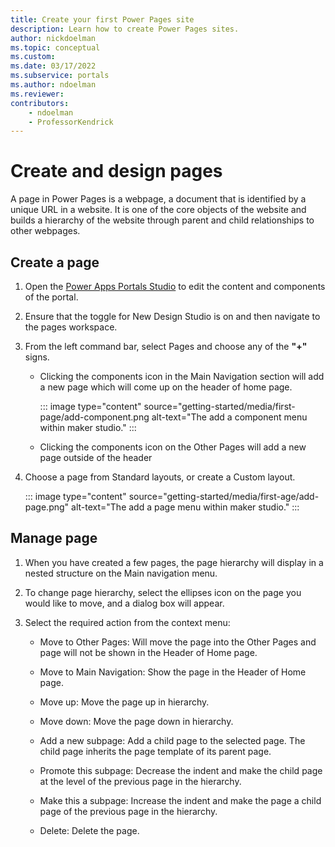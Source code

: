 ```yaml
---
title: Create your first Power Pages site
description: Learn how to create Power Pages sites.
author: nickdoelman
ms.topic: conceptual
ms.custom: 
ms.date: 03/17/2022
ms.subservice: portals
ms.author: ndoelman 
ms.reviewer: 
contributors:
    - ndoelman
    - ProfessorKendrick
---
```


# Create and design pages 

A page in Power Pages is a webpage, a document that is identified by a unique URL in a website. It is one of the core objects of the website and builds a hierarchy of the website through parent and child relationships to other webpages.

## Create a page

1. Open the [Power Apps Portals Studio](https://docs.microsoft.com/powerapps/maker/portals/portal-designer-anatomy) to edit the content and components of the portal.

1. Ensure that the toggle for New Design Studio is on and then navigate to the pages workspace.  

1. From the left command bar, select Pages and choose any of the **"+"** signs.

    - Clicking the components icon in the Main Navigation section will add a new page which will come up on the header of home page.

        ::: image type="content" source="getting-started/media/first-page/add-component.png alt-text="The add a component menu within maker studio." :::

    - Clicking the components icon on the Other Pages will add a new page outside of the header

1. Choose a page from Standard layouts, or create a Custom layout.

    ::: image type="content" source="getting-started/media/first-age/add-page.png" alt-text="The add a page menu within maker studio." :::

## Manage page

1. When you have created a few pages, the page hierarchy will display in a nested structure on the Main navigation menu.

1. To change page hierarchy, select the ellipses icon on the page you would like to move, and a dialog box will appear.  

1. Select the required action from the context menu:

    - Move to Other Pages: Will move the page into the Other Pages and page will not be shown in the Header of Home page.

    - Move to Main Navigation: Show the page in the Header of Home page.

    - Move up: Move the page up in hierarchy.

    - Move down: Move the page down in hierarchy.

    - Add a new subpage: Add a child page to the selected page. The child page inherits the page template of its parent page.

    - Promote this subpage: Decrease the indent and make the child page at the level of the previous page in the hierarchy.

    - Make this a subpage: Increase the indent and make the page a child page of the previous page in the hierarchy.

    - Delete: Delete the page.


